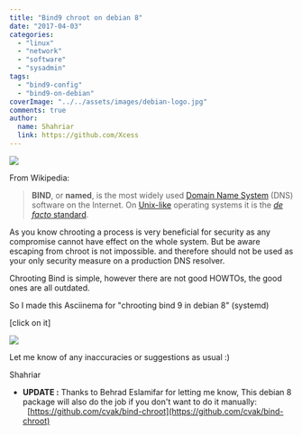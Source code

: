 ```yaml
---
title: "Bind9 chroot on debian 8"
date: "2017-04-03"
categories: 
  - "linux"
  - "network"
  - "software"
  - "sysadmin"
tags: 
  - "bind9-config"
  - "bind9-on-debian"
coverImage: "../../assets/images/debian-logo.jpg"
comments: true
author:
  name: Shahriar
  link: https://github.com/Xcess
---
```


![](../../assets/images/debian-logo.jpg)

From Wikipedia:

> **BIND**, or **named**, is the most widely used [Domain Name System](https://en.m.wikipedia.org/wiki/Domain_Name_System "Domain Name System") (DNS) software on the Internet. On [Unix-like](https://en.m.wikipedia.org/wiki/Unix-like "Unix-like") operating systems it is the [_de facto_ standard](https://en.m.wikipedia.org/wiki/De_facto_standard "De facto standard").

As you know chrooting a process is very beneficial for security as any compromise cannot have effect on the whole system. But be aware escaping from chroot is not impossible. and therefore should not be used as your only security measure on a production DNS resolver.

Chrooting Bind is simple, however there are not good HOWTOs, the good ones are all outdated.

So I made this Asciinema for "chrooting bind 9 in debian 8" (systemd)

\[click on it\]

[![](../../assets/images/mknod-terminal.png)](https://asciinema.org/a/98472)

Let me know of any inaccuracies or suggestions as usual :)

Shahriar

- **UPDATE :** Thanks to Behrad Eslamifar for letting me know, This debian 8 package will also do the job if you don't want to do it manually:   [https://github.com/cvak/bind-chroot](https://github.com/cvak/bind-chroot)
